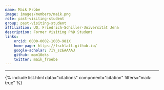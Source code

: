 ```yaml
---
name: Maik Fröbe
image: images/members/maik.png
role: past-visiting-student
group: past-visiting-student
affiliation: UQ, Friedrich-Schiller-Universität Jena
description: Former Visiting PhD Student
links:
    orcid: 0000-0002-1003-981X
    home-page: https://fschlatt.github.io/
    google-scholar: 7IY_szEAAAAJ
    github: mam10eks
    twitter: maik_froebe
---
```


---

{% include list.html data="citations" component="citation" filters="maik: true" %}